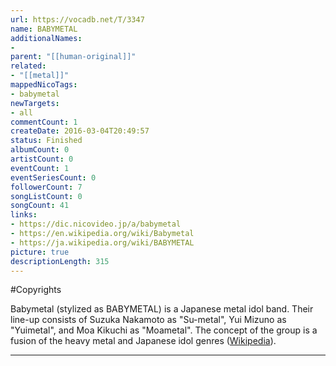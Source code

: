 ```yaml
---
url: https://vocadb.net/T/3347
name: BABYMETAL
additionalNames: 
- 
parent: "[[human-original]]"
related:
- "[[metal]]"
mappedNicoTags:
- babymetal
newTargets:
- all
commentCount: 1
createDate: 2016-03-04T20:49:57
status: Finished
albumCount: 0
artistCount: 0
eventCount: 1
eventSeriesCount: 0
followerCount: 7
songListCount: 0
songCount: 41
links: 
- https://dic.nicovideo.jp/a/babymetal
- https://en.wikipedia.org/wiki/Babymetal
- https://ja.wikipedia.org/wiki/BABYMETAL
picture: true
descriptionLength: 315
---
```


#Copyrights

Babymetal (stylized as BABYMETAL) is a Japanese metal idol band. Their line-up consists of Suzuka Nakamoto as "Su-metal", Yui Mizuno as "Yuimetal", and Moa Kikuchi as "Moametal". The concept of the group is a fusion of the heavy metal and Japanese idol genres ([Wikipedia](https://en.wikipedia.org/wiki/Babymetal)).

---

